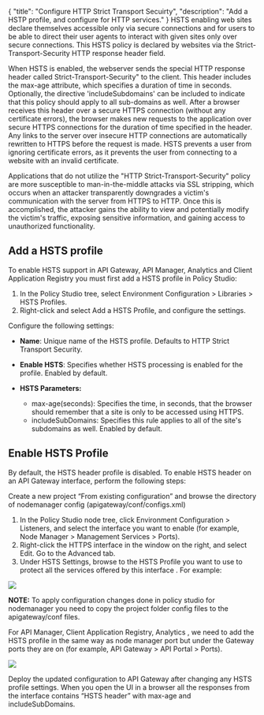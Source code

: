 {
"title": "Configure HTTP Strict Transport Secuirty",
  "description": "Add a HSTP profile, and configure for HTTP services."
}
HSTS enabling web sites declare themselves accessible only via secure connections and for users to be able to direct their user agents to interact with given sites only over secure connections. This HSTS policy is declared by websites via the Strict-Transport-Security HTTP response header field.

When HSTS is enabled, the webserver sends the special HTTP response header called Strict-Transport-Security" to the client. This header includes the max-age attribute, which specifies a duration of time in seconds. Optionally, the directive 'includeSubdomains' can be included to indicate that this policy should apply to all sub-domains as well. After a browser receives this header over a secure HTTPS connection (without any certificate errors), the browser makes new requests to the application over secure HTTPS connections for the duration of time specified in the header. Any links to the server over insecure HTTP connections are automatically rewritten to HTTPS before the request is made. HSTS prevents a user from ignoring certificate errors, as it prevents the user from connecting to a website with an invalid certificate.

Applications that do not utilize the "HTTP Strict-Transport-Security" policy are more susceptible to man-in-the-middle attacks via SSL stripping, which occurs when an attacker transparently downgrades a victim's communication with the server from HTTPS to HTTP. Once this is accomplished, the attacker gains the ability to view and potentially modify the victim's traffic, exposing sensitive information, and gaining access to unauthorized functionality.

## Add a HSTS profile

To enable HSTS support in API Gateway, API Manager, Analytics and Client Application Registry you must first add a HSTS profile in Policy Studio:

1. In the Policy Studio tree, select Environment Configuration > Libraries > HSTS Profiles.
2. Right-click and select Add a HSTS Profile, and configure the settings.

Configure the following settings:

* **Name**: Unique name of the HSTS profile. Defaults to HTTP Strict Transport Security.
* **Enable HSTS**: Specifies whether HSTS processing is enabled for the profile. Enabled by default.
* **HSTS Parameters:**

  * max-age(seconds): Specifies the time, in seconds, that the browser should remember that a site is only to be accessed using HTTPS.
  * includeSubDomains: Specifies this rule applies to all of the site's subdomains as well. Enabled by default.

## Enable HSTS Profile

By default, the HSTS header profile is disabled. To enable HSTS header on an API Gateway interface, perform the following steps:

Create a new project “From existing configuration” and browse the directory of nodemanager config (apigateway/conf/configs.xml)

1. In the Policy Studio node tree, click Environment Configuration > Listeners, and select the interface you want to enable (for example, Node Manager > Management Services > Ports).
2. Right-click the HTTPS interface in the window on the right, and select Edit.
   Go to the Advanced tab.
3. Under HSTS Settings, browse to the HSTS Profile you want to use to protect all the services offered by this interface . For example:

![](/Images/docbook/images/general/hsts5.png)

**NOTE:** To apply configuration changes done in policy studio for nodemanager you need to copy the project folder config files to the apigateway/conf files.

For API Manager, Client Application Registry, Analytics , we need to add the HSTS profile in the same way as node manager port but under the Gateway ports they are on (for example, API Gateway > API Portal > Ports).

![](/Images/docbook/images/general/hsts2.png)

Deploy the updated configuration to API Gateway after changing any HSTS profile settings. When you open the UI in a browser all the responses from the interface contains “HSTS header” with max-age and includeSubDomains.